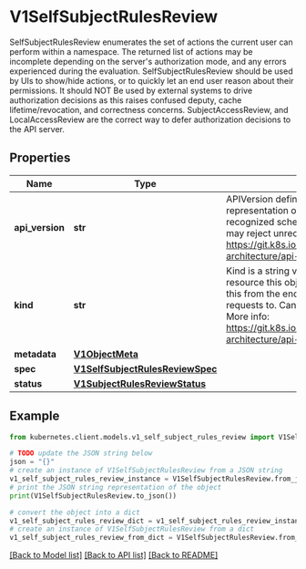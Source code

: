 # V1SelfSubjectRulesReview

SelfSubjectRulesReview enumerates the set of actions the current user can perform within a namespace. The returned list of actions may be incomplete depending on the server's authorization mode, and any errors experienced during the evaluation. SelfSubjectRulesReview should be used by UIs to show/hide actions, or to quickly let an end user reason about their permissions. It should NOT Be used by external systems to drive authorization decisions as this raises confused deputy, cache lifetime/revocation, and correctness concerns. SubjectAccessReview, and LocalAccessReview are the correct way to defer authorization decisions to the API server.

## Properties

Name | Type | Description | Notes
------------ | ------------- | ------------- | -------------
**api_version** | **str** | APIVersion defines the versioned schema of this representation of an object. Servers should convert recognized schemas to the latest internal value, and may reject unrecognized values. More info: https://git.k8s.io/community/contributors/devel/sig-architecture/api-conventions.md#resources | [optional] 
**kind** | **str** | Kind is a string value representing the REST resource this object represents. Servers may infer this from the endpoint the kubernetes.client submits requests to. Cannot be updated. In CamelCase. More info: https://git.k8s.io/community/contributors/devel/sig-architecture/api-conventions.md#types-kinds | [optional] 
**metadata** | [**V1ObjectMeta**](V1ObjectMeta.md) |  | [optional] 
**spec** | [**V1SelfSubjectRulesReviewSpec**](V1SelfSubjectRulesReviewSpec.md) |  | 
**status** | [**V1SubjectRulesReviewStatus**](V1SubjectRulesReviewStatus.md) |  | [optional] 

## Example

```python
from kubernetes.client.models.v1_self_subject_rules_review import V1SelfSubjectRulesReview

# TODO update the JSON string below
json = "{}"
# create an instance of V1SelfSubjectRulesReview from a JSON string
v1_self_subject_rules_review_instance = V1SelfSubjectRulesReview.from_json(json)
# print the JSON string representation of the object
print(V1SelfSubjectRulesReview.to_json())

# convert the object into a dict
v1_self_subject_rules_review_dict = v1_self_subject_rules_review_instance.to_dict()
# create an instance of V1SelfSubjectRulesReview from a dict
v1_self_subject_rules_review_from_dict = V1SelfSubjectRulesReview.from_dict(v1_self_subject_rules_review_dict)
```
[[Back to Model list]](../README.md#documentation-for-models) [[Back to API list]](../README.md#documentation-for-api-endpoints) [[Back to README]](../README.md)


